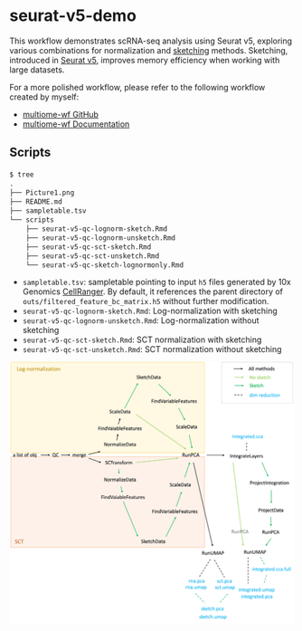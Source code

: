 # seurat-v5-demo

This workflow demonstrates scRNA-seq analysis using Seurat v5,
exploring various combinations for normalization and 
[sketching](https://www.sciencedirect.com/science/article/pii/S2405471219301528)
methods. Sketching, introduced in 
[Seurat v5](https://satijalab.org/seurat/), improves memory efficiency
when working with large datasets.

For a more polished workflow, please refer to the following 
workflow created by myself:

- [multiome-wf GitHub](https://github.com/NICHD-BSPC/multiome-wf)
- [multiome-wf Documentation](https://nichd-bspc.github.io/multiome-wf/)

## Scripts

```
$ tree
.
├── Picture1.png
├── README.md
├── sampletable.tsv
└── scripts
    ├── seurat-v5-qc-lognorm-sketch.Rmd
    ├── seurat-v5-qc-lognorm-unsketch.Rmd
    ├── seurat-v5-qc-sct-sketch.Rmd
    ├── seurat-v5-qc-sct-unsketch.Rmd
    └── seurat-v5-qc-sketch-lognormonly.Rmd
```

- `sampletable.tsv`: sampletable pointing to input `h5` files generated by 10x Genomics 
[CellRanger](https://www.10xgenomics.com/support/software/cell-ranger/latest). By default, 
it references the parent directory of `outs/filtered_feature_bc_matrix.h5` without 
further modification.
- `seurat-v5-qc-lognorm-sketch.Rmd`: Log-normalization with sketching
- `seurat-v5-qc-lognorm-unsketch.Rmd`: Log-normalization without sketching
- `seurat-v5-qc-sct-sketch.Rmd`: SCT normalization with sketching
- `seurat-v5-qc-sct-unsketch.Rmd`: SCT normalization without sketching

![scheme](Picture1.png)
